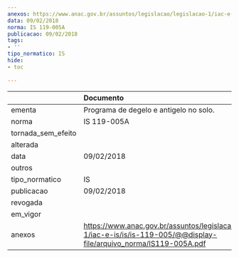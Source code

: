```yaml
---
anexos: https://www.anac.gov.br/assuntos/legislacao/legislacao-1/iac-e-is/is/is-119-005/@@display-file/arquivo_norma/IS119-005A.pdf
data: 09/02/2018
norma: IS 119-005A
publicacao: 09/02/2018
tags:
- ''
tipo_normatico: IS
hide: 
- toc 
 
---
```


|                    | Documento                                                                                                                   |
|:-------------------|:----------------------------------------------------------------------------------------------------------------------------|
| ementa             | Programa de degelo e antigelo no solo.                                                                                      |
| norma              | IS 119-005A                                                                                                                 |
| tornada_sem_efeito |                                                                                                                             |
| alterada           |                                                                                                                             |
| data               | 09/02/2018                                                                                                                  |
| outros             |                                                                                                                             |
| tipo_normatico     | IS                                                                                                                          |
| publicacao         | 09/02/2018                                                                                                                  |
| revogada           |                                                                                                                             |
| em_vigor           |                                                                                                                             |
| anexos             | https://www.anac.gov.br/assuntos/legislacao/legislacao-1/iac-e-is/is/is-119-005/@@display-file/arquivo_norma/IS119-005A.pdf |